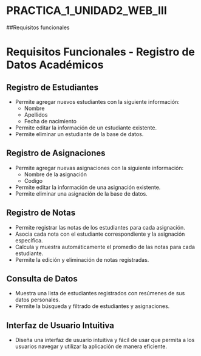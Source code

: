 # PRACTICA_1_UNIDAD2_WEB_III

##Requisitos funcionales
# Requisitos Funcionales - Registro de Datos Académicos
## Registro de Estudiantes

- Permite agregar nuevos estudiantes con la siguiente información:
  - Nombre
  - Apellidos
  - Fecha de nacimiento
- Permite editar la información de un estudiante existente.
- Permite eliminar un estudiante de la base de datos.
  
## Registro de Asignaciones
- Permite agregar nuevas asignaciones con la siguiente información:
  - Nombre de la asignación
  - Codigo
- Permite editar la información de una asignación existente.
- Permite eliminar una asignación de la base de datos.

## Registro de Notas
- Permite registrar las notas de los estudiantes para cada asignación.
- Asocia cada nota con el estudiante correspondiente y la asignación específica.
- Calcula y muestra automáticamente el promedio de las notas para cada estudiante.
- Permite la edición y eliminación de notas registradas.

## Consulta de Datos
- Muestra una lista de estudiantes registrados con resúmenes de sus datos personales.
- Permite la búsqueda y filtrado de estudiantes y asignaciones.

## Interfaz de Usuario Intuitiva
- Diseña una interfaz de usuario intuitiva y fácil de usar que permita a los usuarios navegar y utilizar la aplicación de manera eficiente.

